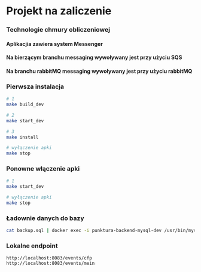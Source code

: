 # Projekt na zaliczenie
### Technologie chmury obliczeniowej
#### Aplikacjia zawiera system Messenger
#### Na bierzącym branchu messaging wywoływany jest przy użyciu SQS
#### Na branchu rabbitMQ messaging wywoływany jest przy użyciu rabbitMQ

### Pierwsza instalacja

```bash
# 1
make build_dev

# 2
make start_dev

# 3 
make install

# wyłączenie apki
make stop
```

### Ponowne włączenie apki

```bash
# 1
make start_dev

# wyłączenie apki
make stop
```

### Ładownie danych do bazy

```bash
cat backup.sql | docker exec -i punktura-backend-mysql-dev /usr/bin/mysql -u root punktura-backend_dev
```

### Lokalne endpoint

```http request
http://localhost:8083/events/cfp
http://localhost:8083/events/mein
```